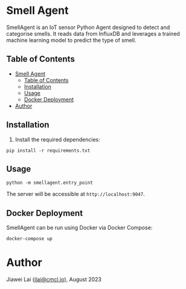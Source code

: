 # Smell Agent

SmellAgent is an IoT sensor Python Agent designed to detect and categorise smells. It reads data from InfluxDB and leverages a trained machine learning model to predict the type of smell.

## Table of Contents

- [Smell Agent](#smell-agent)
  - [Table of Contents](#table-of-contents)
  - [Installation](#installation)
  - [Usage](#usage)
  - [Docker Deployment](#docker-deployment)
- [Author](#author)
## Installation

1. Install the required dependencies:

`pip install -r requirements.txt`

## Usage

`python -m smellagent.entry_point`

The server will be accessible at `http://localhost:9047`.

## Docker Deployment

SmellAgent can be run using Docker via Docker Compose:

`docker-compose up`

# Author
Jiawei Lai (jlai@cmcl.io), August 2023